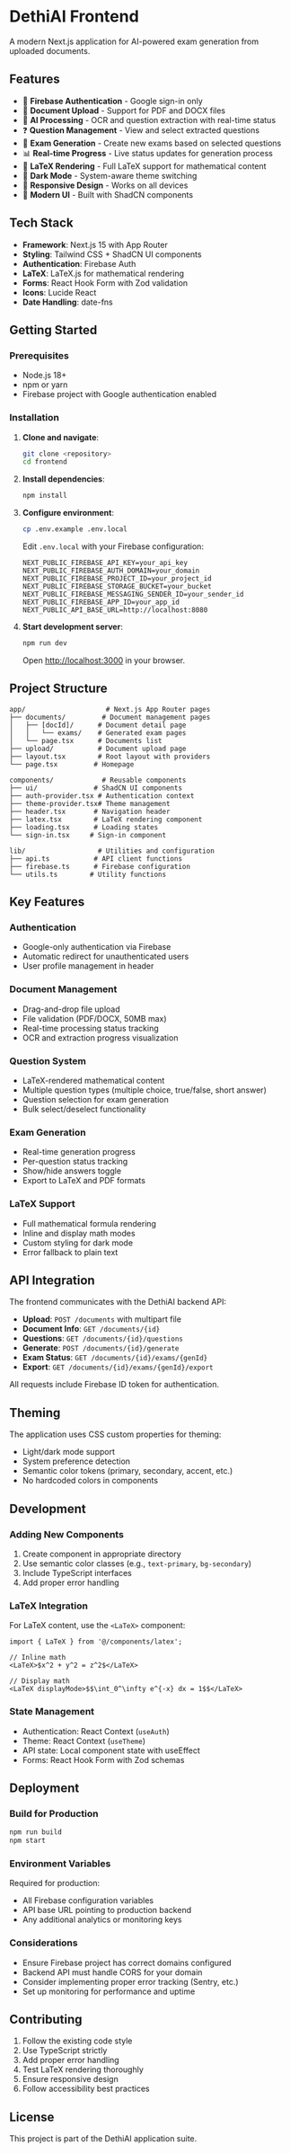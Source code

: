 # DethiAI Frontend

A modern Next.js application for AI-powered exam generation from uploaded documents.

## Features

- 🔐 **Firebase Authentication** - Google sign-in only
- 📄 **Document Upload** - Support for PDF and DOCX files  
- 🧠 **AI Processing** - OCR and question extraction with real-time status
- ❓ **Question Management** - View and select extracted questions
- 🎯 **Exam Generation** - Create new exams based on selected questions
- 📊 **Real-time Progress** - Live status updates for generation process
- 🎨 **LaTeX Rendering** - Full LaTeX support for mathematical content
- 🌙 **Dark Mode** - System-aware theme switching
- 📱 **Responsive Design** - Works on all devices
- 🚀 **Modern UI** - Built with ShadCN components

## Tech Stack

- **Framework**: Next.js 15 with App Router
- **Styling**: Tailwind CSS + ShadCN UI components
- **Authentication**: Firebase Auth
- **LaTeX**: LaTeX.js for mathematical rendering
- **Forms**: React Hook Form with Zod validation
- **Icons**: Lucide React
- **Date Handling**: date-fns

## Getting Started

### Prerequisites

- Node.js 18+ 
- npm or yarn
- Firebase project with Google authentication enabled

### Installation

1. **Clone and navigate**:
   ```bash
   git clone <repository>
   cd frontend
   ```

2. **Install dependencies**:
   ```bash
   npm install
   ```

3. **Configure environment**:
   ```bash
   cp .env.example .env.local
   ```
   
   Edit `.env.local` with your Firebase configuration:
   ```env
   NEXT_PUBLIC_FIREBASE_API_KEY=your_api_key
   NEXT_PUBLIC_FIREBASE_AUTH_DOMAIN=your_domain
   NEXT_PUBLIC_FIREBASE_PROJECT_ID=your_project_id
   NEXT_PUBLIC_FIREBASE_STORAGE_BUCKET=your_bucket
   NEXT_PUBLIC_FIREBASE_MESSAGING_SENDER_ID=your_sender_id
   NEXT_PUBLIC_FIREBASE_APP_ID=your_app_id
   NEXT_PUBLIC_API_BASE_URL=http://localhost:8080
   ```

4. **Start development server**:
   ```bash
   npm run dev
   ```

   Open [http://localhost:3000](http://localhost:3000) in your browser.

## Project Structure

```
app/                    # Next.js App Router pages
├── documents/         # Document management pages
│   ├── [docId]/      # Document detail page
│   │   └── exams/    # Generated exam pages
│   └── page.tsx      # Documents list
├── upload/           # Document upload page
├── layout.tsx        # Root layout with providers
└── page.tsx         # Homepage

components/            # Reusable components
├── ui/              # ShadCN UI components
├── auth-provider.tsx # Authentication context
├── theme-provider.tsx# Theme management
├── header.tsx       # Navigation header
├── latex.tsx        # LaTeX rendering component
├── loading.tsx      # Loading states
└── sign-in.tsx     # Sign-in component

lib/                  # Utilities and configuration
├── api.ts           # API client functions
├── firebase.ts      # Firebase configuration
└── utils.ts        # Utility functions
```

## Key Features

### Authentication
- Google-only authentication via Firebase
- Automatic redirect for unauthenticated users
- User profile management in header

### Document Management
- Drag-and-drop file upload
- File validation (PDF/DOCX, 50MB max)
- Real-time processing status tracking
- OCR and extraction progress visualization

### Question System
- LaTeX-rendered mathematical content
- Multiple question types (multiple choice, true/false, short answer)
- Question selection for exam generation
- Bulk select/deselect functionality

### Exam Generation
- Real-time generation progress
- Per-question status tracking
- Show/hide answers toggle
- Export to LaTeX and PDF formats

### LaTeX Support
- Full mathematical formula rendering
- Inline and display math modes
- Custom styling for dark mode
- Error fallback to plain text

## API Integration

The frontend communicates with the DethiAI backend API:

- **Upload**: `POST /documents` with multipart file
- **Document Info**: `GET /documents/{id}`
- **Questions**: `GET /documents/{id}/questions`
- **Generate**: `POST /documents/{id}/generate`
- **Exam Status**: `GET /documents/{id}/exams/{genId}`
- **Export**: `GET /documents/{id}/exams/{genId}/export`

All requests include Firebase ID token for authentication.

## Theming

The application uses CSS custom properties for theming:

- Light/dark mode support
- System preference detection
- Semantic color tokens (primary, secondary, accent, etc.)
- No hardcoded colors in components

## Development

### Adding New Components

1. Create component in appropriate directory
2. Use semantic color classes (e.g., `text-primary`, `bg-secondary`)
3. Include TypeScript interfaces
4. Add proper error handling

### LaTeX Integration

For LaTeX content, use the `<LaTeX>` component:

```tsx
import { LaTeX } from '@/components/latex';

// Inline math
<LaTeX>$x^2 + y^2 = z^2$</LaTeX>

// Display math
<LaTeX displayMode>$$\int_0^\infty e^{-x} dx = 1$$</LaTeX>
```

### State Management

- Authentication: React Context (`useAuth`)
- Theme: React Context (`useTheme`)
- API state: Local component state with useEffect
- Forms: React Hook Form with Zod schemas

## Deployment

### Build for Production

```bash
npm run build
npm start
```

### Environment Variables

Required for production:
- All Firebase configuration variables
- API base URL pointing to production backend
- Any additional analytics or monitoring keys

### Considerations

- Ensure Firebase project has correct domains configured
- Backend API must handle CORS for your domain
- Consider implementing proper error tracking (Sentry, etc.)
- Set up monitoring for performance and uptime

## Contributing

1. Follow the existing code style
2. Use TypeScript strictly
3. Add proper error handling
4. Test LaTeX rendering thoroughly
5. Ensure responsive design
6. Follow accessibility best practices

## License

This project is part of the DethiAI application suite.
